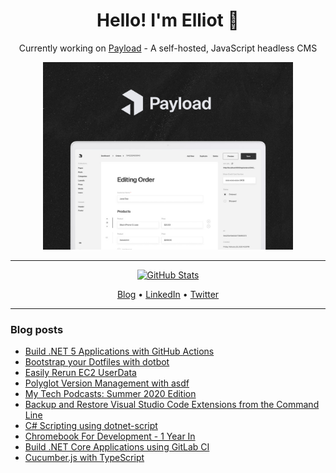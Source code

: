 <h1 align="center">Hello! I'm Elliot 👋</h1>

<div align="center">
  <p>Currently working on <a href="https://payloadcms.com">Payload</a> - A self-hosted, JavaScript headless CMS<p>
  <a href="https://payloadcms.com">
    <img src="images/payload.jpg" alt="Payload CMS" title="Payload CMS - Self-hosted, headless, JavaScript" height="300" />
</div>

---

<p align="center">
  <img src="https://github-readme-stats.vercel.app/api?username=denolfe&show_icons=true&count_private=true&text_color=24292e&icon_color=24292e&title_color=24292e&hide_border=true&include_all_commits=true&hide_title=true" alt="GitHub Stats">
</p>

<p align="center">
  <a href="https://elliotdenolf.com">Blog</a> •
  <a href="https://www.linkedin.com/in/elliotdenolf">LinkedIn</a> •
  <a href="http://twitter.com/elliothimself">Twitter</a>
</p>

---

### Blog posts

<!--START_SECTION:posts-->
* [Build .NET 5 Applications with GitHub Actions](https:&#x2F;&#x2F;elliotdenolf.com&#x2F;posts&#x2F;build-net-5-applications-with-github-actions&#x2F;)
* [Bootstrap your Dotfiles with dotbot](https:&#x2F;&#x2F;elliotdenolf.com&#x2F;posts&#x2F;bootstrap-your-dotfiles-with-dotbot)
* [Easily Rerun EC2 UserData](https:&#x2F;&#x2F;elliotdenolf.com&#x2F;posts&#x2F;easily-rerun-ec2-userdata)
* [Polyglot Version Management with asdf](https:&#x2F;&#x2F;elliotdenolf.com&#x2F;posts&#x2F;polyglot-version-management-with-asdf)
* [My Tech Podcasts: Summer 2020 Edition](https:&#x2F;&#x2F;elliotdenolf.com&#x2F;posts&#x2F;my-tech-podcasts-summer-2020)
* [Backup and Restore Visual Studio Code Extensions from the Command Line](https:&#x2F;&#x2F;elliotdenolf.com&#x2F;posts&#x2F;backup-restore-vs-code-extensions)
* [C# Scripting using dotnet-script](https:&#x2F;&#x2F;elliotdenolf.com&#x2F;posts&#x2F;csharp-scripting-using-dotnet-script&#x2F;)
* [Chromebook For Development - 1 Year In](https:&#x2F;&#x2F;elliotdenolf.com&#x2F;posts&#x2F;chromebook-for-development-1-year-in&#x2F;)
* [Build .NET Core Applications using GitLab CI](https:&#x2F;&#x2F;elliotdenolf.com&#x2F;posts&#x2F;build-net-core-applications-using-gitlab-ci&#x2F;)
* [Cucumber.js with TypeScript](https:&#x2F;&#x2F;elliotdenolf.com&#x2F;posts&#x2F;cucumberjs-with-typescript&#x2F;)
<!--END_SECTION:posts-->